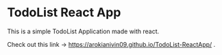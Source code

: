 # TodoList React App 

This is a simple TodoList Application made with react. 
 
Check out this link -> https://arokianivin09.github.io/TodoList-ReactApp/ .
